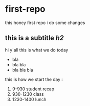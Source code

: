# first-repo
this honey first repo
i do some changes 

## this is a subtitle *h2*
hi y'all this is what we do today
- bla
- bla bla
- bla bla bla

this is how we start the day :
1. 9-930 student recap
2. 930-1230 class
3. 1230-1400 lunch

